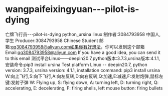 # wangpaifeixingyuan---pilot-is-dying
亡牌飞行员---pilot-is-dying
python_ursina linux 
制作者:3084793958 中国人,学生 
Producer:3084793958 Chinese Student 
邮箱:qq3084793958@aliyun.com如果你有好想法，你可以发到这个邮箱 
Email:qq3084793958@aliyun.com If you have a good idea, you can send it to this email 
测试平台Linux——deepin20.7,python版本:3.7.3,ursina版本:4.1.1,安装命令:pip3 install ursina 
Test platform Linux -- deepin20.7, python version: 3.7.3, ursina version: 4.1.1, installation command: pip3 install ursina
W:向上飞行,S:向下飞行,A:向左反转,D:向右反转,Q:加速,E:减速,F:发射炮弹,鼠标左键:发射子弹
W: Flying up, S: flying down, A: turning left, D: turning right, Q: accelerating, E: decelerating, F: firing shells, left mouse button: firing bullets

